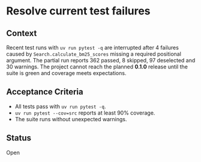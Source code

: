 # Resolve current test failures

## Context
Recent test runs with `uv run pytest -q` are interrupted after 4 failures
caused by `Search.calculate_bm25_scores` missing a required positional
argument. The partial run reports 362 passed, 8 skipped, 97 deselected and
30 warnings. The project cannot reach the planned **0.1.0** release until
the suite is green and coverage meets expectations.

## Acceptance Criteria
- All tests pass with `uv run pytest -q`.
- `uv run pytest --cov=src` reports at least 90% coverage.
- The suite runs without unexpected warnings.

## Status
Open

